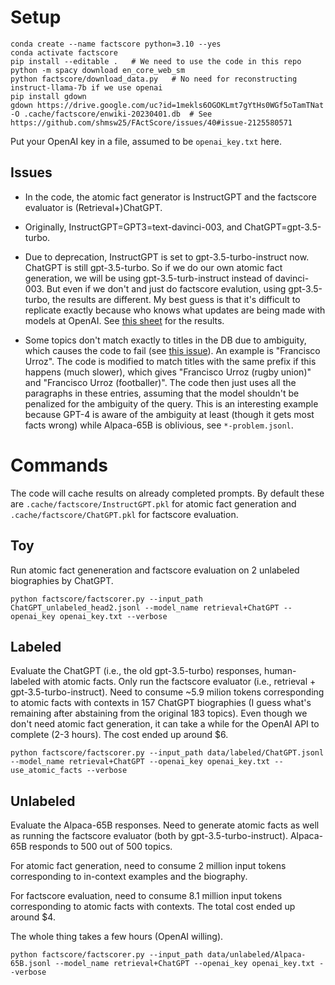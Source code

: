 # Setup

```
conda create --name factscore python=3.10 --yes
conda activate factscore
pip install --editable .   # We need to use the code in this repo
python -m spacy download en_core_web_sm
python factscore/download_data.py   # No need for reconstructing instruct-llama-7b if we use openai
pip install gdown
gdown https://drive.google.com/uc?id=1mekls6OGOKLmt7gYtHs0WGf5oTamTNat -O .cache/factscore/enwiki-20230401.db  # See https://github.com/shmsw25/FActScore/issues/40#issue-2125580571
```

Put your OpenAI key in a file, assumed to be `openai_key.txt` here.


## Issues

- In the code, the atomic fact generator is InstructGPT and the factscore evaluator is (Retrieval+)ChatGPT.

- Originally, InstructGPT=GPT3=text-davinci-003, and ChatGPT=gpt-3.5-turbo.

- Due to deprecation, InstructGPT is set to gpt-3.5-turbo-instruct now. ChatGPT is still gpt-3.5-turbo. So if we do our own atomic fact generation, we will be using gpt-3.5-turb-instruct instead of davinci-003. But even if we don't and just do factscore evalution, using gpt-3.5-turbo, the results are different. My best guess is that it's difficult to replicate exactly because who knows what updates are being made with models at OpenAI. See [this sheet](https://docs.google.com/spreadsheets/d/19yxfBWvXc-5tVbNPaPCSf86pwlYxzPFRWG8hKPc0Nvs/edit#gid=0) for the results.

- Some topics don't match exactly to titles in the DB due to ambiguity, which causes the code to fail (see [this issue](https://github.com/shmsw25/FActScore/issues/35)). An example is "Francisco Urroz". The code is modified to match titles with the same prefix if this happens (much slower), which gives "Francisco Urroz (rugby union)" and "Francisco Urroz (footballer)". The code then just uses all the paragraphs in these entries, assuming that the model shouldn't be penalized for the ambiguity of the query. This is an interesting example because GPT-4 is aware of the ambiguity at least (though it gets most facts wrong) while Alpaca-65B is oblivious, see `*-problem.jsonl`.


# Commands

The code will cache results on already completed prompts. By default these are `.cache/factscore/InstructGPT.pkl` for atomic fact generation and `.cache/factscore/ChatGPT.pkl` for factscore evaluation.

## Toy

Run atomic fact geneneration and factscore evaluation on 2 unlabeled biographies by ChatGPT.
```
python factscore/factscorer.py --input_path ChatGPT_unlabeled_head2.jsonl --model_name retrieval+ChatGPT --openai_key openai_key.txt --verbose
```

## Labeled

Evaluate the ChatGPT (i.e., the old gpt-3.5-turbo) responses, human-labeled with atomic facts. Only run the factscore evaluator (i.e., retrieval + gpt-3.5-turbo-instruct). Need to consume ~5.9 milion tokens corresponding to atomic facts with contexts in 157 ChatGPT biographies (I guess what's remaining after abstaining from the original 183 topics). Even though we don't need atomic fact generation, it can take a while for the OpenAI API to complete (2-3 hours). The cost ended up around $6.
```
python factscore/factscorer.py --input_path data/labeled/ChatGPT.jsonl --model_name retrieval+ChatGPT --openai_key openai_key.txt --use_atomic_facts --verbose
```

## Unlabeled

Evaluate the Alpaca-65B responses. Need to generate atomic facts as well as running the factscore evaluator (both by gpt-3.5-turbo-instruct). Alpaca-65B responds to 500 out of 500 topics.

For atomic fact generation, need to consume 2 million input tokens corresponding to in-context examples and the biography. 

For factscore evaluation, need to consume 8.1 million input tokens corresponding to atomic facts with contexts. The total cost ended up around $4.

The whole thing takes a few hours (OpenAI willing).


```
python factscore/factscorer.py --input_path data/unlabeled/Alpaca-65B.jsonl --model_name retrieval+ChatGPT --openai_key openai_key.txt --verbose
```
